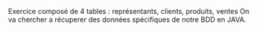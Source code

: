 Exercice composé de 4 tables : représentants, clients, produits, ventes
On va chercher a récuperer des données spécifiques de notre BDD en JAVA.
